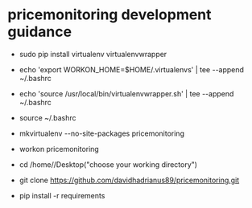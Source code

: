 # pricemonitoring development guidance


- sudo pip install virtualenv virtualenvwrapper
- echo 'export WORKON_HOME=$HOME/.virtualenvs' | tee --append ~/.bashrc
- echo 'source /usr/local/bin/virtualenvwrapper.sh' | tee --append ~/.bashrc
- source ~/.bashrc

- mkvirtualenv --no-site-packages pricemonitoring
- workon pricemonitoring

- cd /home/<ubuntu-user>/Desktop("choose your working directory")
- git clone https://github.com/davidhadrianus89/pricemonitoring.git

- pip install -r requirements


